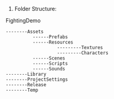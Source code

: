 1. Folder Structure:

FightingDemo
    
    --------Assets
              ------Prefabs
              ------Resources
                       ---------Textures
                       ---------Characters
              ------Scenes
              ------Scripts
              ------Sounds              
    --------Library
    --------ProjectSettings
    --------Release
    --------Temp
